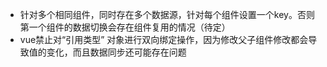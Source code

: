 * 针对多个相同组件，同时存在多个数据源，针对每个组件设置一个key。否则第一个组件的数据切换会存在组件复用的情况（待定）
* vue禁止对“引用类型” 对象进行双向绑定操作，因为修改父子组件修改都会导致值的变化，而且数据同步还可能存在问题
